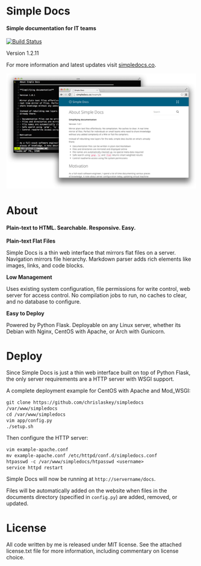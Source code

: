 Simple Docs
================================================================================

#### Simple documentation for IT teams

[![Build Status](https://travis-ci.org/chrislaskey/simpledocs.svg?branch=github)](https://travis-ci.org/chrislaskey/simpledocs)

Version 1.2.11

For more information and latest updates visit
[simpledocs.co](http://simpledocs.co).

![Simple Docs Screenshot](app/static/images/screenshot.png)


About
================================================================================

#### Plain-text to HTML. Searchable. Responsive. Easy.

**Plain-text Flat Files**

Simple Docs is a thin web interface that mirrors flat files on a server.
Navigation mirrors file hierarchy. Markdown parser adds rich elements like
images, links, and code blocks.

**Low Management**

Uses existing system configuration, file permissions for write control, web
server for access control. No compilation jobs to run, no caches to clear, and
no database to configure.

**Easy to Deploy**

Powered by Python Flask. Deployable on any Linux server, whether its Debian
with Nginx, CentOS with Apache, or Arch with Gunicorn.


Deploy
================================================================================

Since Simple Docs is just a thin web interface built on top of Python Flask,
the only server requirements are a HTTP server with WSGI support.

A complete deployment example for CentOS with Apache and Mod_WSGI:

    git clone https://github.com/chrislaskey/simpledocs /var/www/simpledocs
    cd /var/www/simpledocs
    vim app/config.py
    ./setup.sh

Then configure the HTTP server:

    vim example-apache.conf
    mv example-apache.conf /etc/httpd/conf.d/simpledocs.conf
    htpasswd -c /var/www/simpledocs/htpasswd <username>
    service httpd restart

Simple Docs will now be running at `http://servername/docs`.

Files will be automatically added on the website when files in the documents
directory (specified in `config.py`) are added, removed, or updated.


License
================================================================================

All code written by me is released under MIT license. See the attached
license.txt file for more information, including commentary on license choice.
